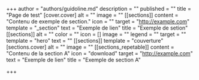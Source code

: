 +++
author = "authors/guidoline.md"
description = ""
published = ""
title = "Page de test"
[cover.cover]
alt = ""
image = ""
[[sections]]
content = "Contenu de exemple de section."
icon = ""
target = "http://example.com"
template = "_section"
text = "Exemple de lien"
title = "Exemple de setion"
[[sections]]
alt = ""
color = ""
icon = []
image = ""
legend = ""
target = ""
template = "hero"
text = ""
[[sections]]
template = "couverture"
[sections.cover]
alt = ""
image = ""
[[sections_repetable]]
content = "Contenu de la section A"
icon = "download"
target = "http://example.com"
text = "Exemple de lien"
title = "Exemple de section A"

+++
